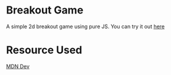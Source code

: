 # Breakout Game
A simple 2d breakout game using pure JS. You can try it out [here](https://caocmai.github.io/breakout-game/)

# Resource Used
[MDN Dev](https://developer.mozilla.org/en-US/docs/Games/Tutorials/2D_Breakout_game_pure_JavaScript)